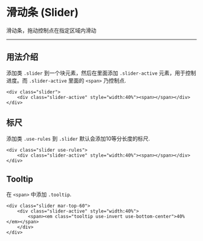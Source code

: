 # 滑动条 (Slider)
滑动条，拖动控制点在指定区域内滑动
***

## 用法介绍
添加类 `.slider` 到一个块元素，然后在里面添加 `.slider-active` 元素，用于控制进度。而 `.slider-active` 里面的 `<span>` 乃控制点.
```
<div class="slider">
    <div class="slider-active" style="width:40%"><span></span></div>
</div>
```

## 标尺
添加类 `.use-rules` 到 `.slider` 默认会添加10等分长度的标尺.</p>
```
<div class="slider use-rules">
    <div class="slider-active" style="width:40%"><span></span></div>
</div>
```

## Tooltip
在 `<span>` 中添加 `.tooltip`.</p>
```
<div class="slider mar-top-60">
    <div class="slider-active" style="width:40%">
        <span><em class="tooltip use-invert use-bottom-center">40%</em></span>
    </div>
</div>
```